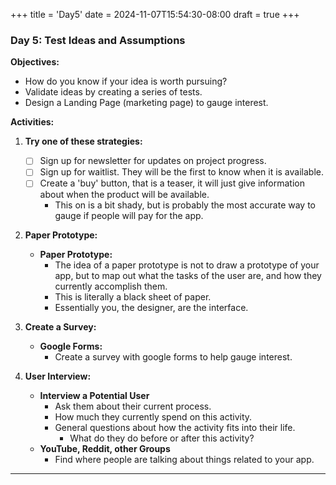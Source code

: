 +++
title = 'Day5'
date = 2024-11-07T15:54:30-08:00
draft = true
+++

### **Day 5: Test Ideas and Assumptions**

**Objectives:**

   - How do you know if your idea is worth pursuing?
   - Validate ideas by creating a series of tests.
   - Design a Landing Page (marketing page) to gauge interest.

**Activities:**

1. **Try one of these strategies:**
   - [ ] Sign up for newsletter for updates on project progress.
   - [ ] Sign up for waitlist. They will be the first to know when it is available.
   - [ ] Create a 'buy' button, that is a teaser, it will just give information about when the product will be available. 
     - This on is a bit shady, but is probably the most accurate way to gauge if people will pay for the app.

2. **Paper Prototype:**
   - **Paper Prototype:**
     - The idea of a paper prototype is not to draw a prototype of your app, but to map out what the tasks of the user are, and how they currently accomplish them. 
     - This is literally a black sheet of paper. 
     - Essentially you, the designer, are the interface. 

3. **Create a Survey:**
   - **Google Forms:**
     - Create a survey with google forms to help gauge interest.

4. **User Interview:**
   - **Interview a Potential User** 
     - Ask them about their current process.
     - How much they currently spend on this activity.
     - General questions about how the activity fits into their life.
       - What do they do before or after this activity?
   - **YouTube, Reddit, other Groups**
     - Find where people are talking about things related to your app. 

---
